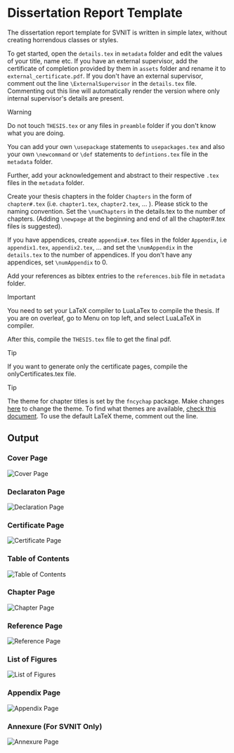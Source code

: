 # Dissertation Report Template

The dissertation report template for SVNIT is written in simple latex, without creating horrendous classes or styles. 

To get started, open the `details.tex` in `metadata` folder and edit the values of your title, name etc. If you have an external supervisor, add the certificate of completion provided by them in `assets` folder and rename it to `external_certificate.pdf`. If you don't have an external supervisor, comment out the line `\ExternalSupervisor` in the `details.tex` file. Commenting out this line will automatically render the version where only internal supervisor's details are present.

> [!WARNING]
> Do not touch `THESIS.tex` or any files in `preamble` folder if you don't know what you are doing.

You can add your own `\usepackage` statements to `usepackages.tex` and also your own `\newcommand` or `\def` statements to `defintions.tex` file in the `metadata` folder.

Further, add your acknowledgement and abstract to their respective `.tex` files in the `metadata` folder.

Create your thesis chapters in the folder `Chapters` in the form of `chapter#.tex` (i.e. `chapter1.tex`, `chapter2.tex`, ... ). Please stick to the naming convention. Set the `\numChapters` in the details.tex to the number of chapters. (Adding `\newpage` at the beginning and end of all the chapter#.tex files is suggested).

If you have appendices, create `appendix#.tex` files in the folder `Appendix`, i.e `appendix1.tex`, `appendix2.tex`, ... and set the `\numAppendix` in the `details.tex` to the number of appendices. If you don't have any appendices, set `\numAppendix` to 0.

Add your references as bibtex entries to the `references.bib` file in `metadata` folder.

> [!IMPORTANT]
> You need to set your LaTeX compiler to LuaLaTex to compile the thesis.
> If you are on overleaf, go to Menu on top left, and select LuaLaTeX in compiler.

After this, compile the `THESIS.tex` file to get the final pdf.

> [!TIP]
> If you want to generate only the certificate pages, compile the onlyCertificates.tex file.

> [!TIP]
> The theme for chapter titles is set by the `fncychap` package. Make changes [here](metadata/usepackages.tex#L19) to change the theme. To find what themes are available, [check this document](http://mirrors.ctan.org/macros/latex/contrib/fncychap/fncychap.pdf). To use the default LaTeX theme, comment out the line.

## Output

### Cover Page

![Cover Page](PDF_Pages_For_Readme/THESIS_page-0001.jpg)

### Declaraton Page

![Declaration Page](PDF_Pages_For_Readme/THESIS_page-0002.jpg)

### Certificate Page

![Certificate Page](PDF_Pages_For_Readme/THESIS_page-0004.jpg)

### Table of Contents

![Table of Contents](PDF_Pages_For_Readme/THESIS_page-0008.jpg)

### Chapter Page

![Chapter Page](PDF_Pages_For_Readme/THESIS_page-0009.jpg)

### Reference Page

![Reference Page](PDF_Pages_For_Readme/THESIS_page-0020.jpg)

### List of Figures

![List of Figures](PDF_Pages_For_Readme/THESIS_page-0018.jpg)

### Appendix Page

![Appendix Page](PDF_Pages_For_Readme/THESIS_page-0021.jpg)

### Annexure (For SVNIT Only)

![Annexure Page](PDF_Pages_For_Readme/THESIS_page-0027.jpg)
